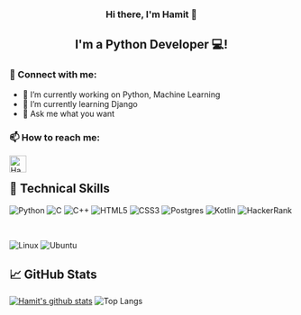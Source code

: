 

<!--
### Hi there 👋
**hamitguner/hamitguner** is a ✨ _special_ ✨ repository because its `README.md` (this file) appears on your GitHub profile.

Here are some ideas to get you started:

- 🔭 I’m currently working on ...
- 🌱 I’m currently learning ...
- 👯 I’m looking to collaborate on ...
- 🤔 I’m looking for help with ...
- 💬 Ask me about ...
- 📫 How to reach me: ...
- 😄 Pronouns: ...
- ⚡ Fun fact: ...
-->


<h3 align="center">
Hi there, I'm Hamit 👋
</h3>

<h2 align="center">
I'm a Python Developer 💻!
</h2> 

### 🤝 Connect with me:



* 🔭 I’m currently working on Python, Machine Learning
* 🌱 I’m currently learning Django
* 💬 Ask me what you want

### 📫 How to reach me:


<a href="https://www.linkedin.com/in/hamitguner/"><img align="left" src="https://raw.githubusercontent.com/yushi1007/yushi1007/main/images/linkedin.svg" alt="Hamit Güner | LinkedIn" width="30px"/></a>
<br>





## 💼 Technical Skills


![Python](https://img.shields.io/badge/python-3670A0?style=for-the-badge&logo=python&logoColor=ffdd54)
![C](https://img.shields.io/badge/c-%2300599C.svg?style=for-the-badge&logo=c&logoColor=white)
![C++](https://img.shields.io/badge/c++-%2300599C.svg?style=for-the-badge&logo=c%2B%2B&logoColor=white)
![HTML5](https://img.shields.io/badge/html5-%23E34F26.svg?style=for-the-badge&logo=html5&logoColor=white)
![CSS3](https://img.shields.io/badge/css3-%231572B6.svg?style=for-the-badge&logo=css3&logoColor=white)
![Postgres](https://img.shields.io/badge/postgres-%23316192.svg?style=for-the-badge&logo=postgresql&logoColor=white)
![Kotlin](https://img.shields.io/badge/kotlin-%230095D5.svg?style=for-the-badge&logo=kotlin&logoColor=white)
![HackerRank](https://img.shields.io/badge/-Hackerrank-2EC866?style=for-the-badge&logo=HackerRank&logoColor=white)



</br>


![Linux](https://img.shields.io/badge/Linux-FCC624?style=for-the-badge&logo=linux&logoColor=black)
![Ubuntu](https://img.shields.io/badge/Ubuntu-E95420?style=for-the-badge&logo=ubuntu&logoColor=white)




## 📈 GitHub Stats 

[![Hamit's github stats](https://github-readme-stats.vercel.app/api?username=hamitguner)](https://github.com/hamitguner)
![Top Langs](https://github-readme-stats.vercel.app/api/top-langs/?username=hamitguner&layout=compact) 
